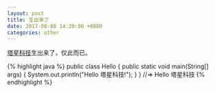 ```yaml
---
layout: post
title: 生出来了
date: 2017-08-08 14:20:00 +0800
categories: other
---
```


[塔星科技]生出来了，仅此而已。


{% highlight java %}
public class Hello {
	public static void main(String[] args) {
		System.out.println("Hello 塔星科技!");
	}
}
//=> Hello 塔星科技
{% endhighlight %}

[塔星科技]: http://www.takeseem.com
